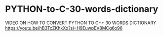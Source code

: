 # PYTHON-to-C-30-words-dictionary

VIDEO ON HOW TO CONVERT PYTHON TO C++ 30 WORDS DICTIONARY https://youtu.be/hB3TcZKhkXo?si=H9EuwpEV8MCg6o96
